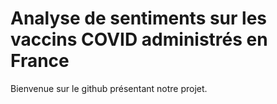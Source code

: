 # Analyse de sentiments sur les vaccins COVID administrés en France

Bienvenue sur le github présentant notre projet. 